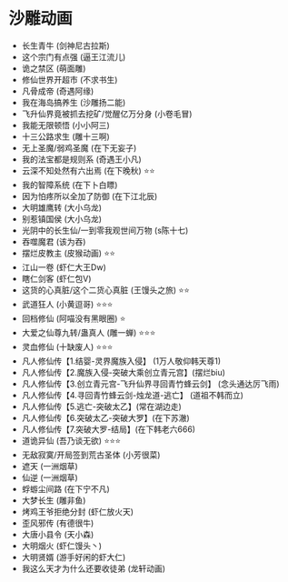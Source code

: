 # 沙雕动画
- 长生青牛 (剑神尼古拉斯)
- 这个宗门有点强 (逼王江流儿)
- 诡之禁区 (萌面雕)
- 修仙世界开超市 (不求书生)
- 凡骨成帝 (奇遇阿缘)
- 我在海岛搞养生 (沙雕扬二能)
- 飞升仙界竟被抓去挖矿/觉醒亿万分身 (小卷毛冒)
- 我能无限顿悟 (小小阿三)
- 十三公路求生 (雕十三啊)
- 无上圣魔/弱鸡圣魔 (在下无妄子)
- 我的法宝都是规则系 (奇遇王小凡)
- 云深不知处然有六出焉 (在下晚秋) ⭐⭐
- 我的智障系统 (在下卜白瞟)
- 因为怕疼所以全加了防御 (在下江北辰)
- 大明雄鹰转 (大小乌龙)
- 别惹镇国侯 (大小乌龙)
- 光阴中的长生仙/一到零我观世间万物 (s陈十七)
- 吞噬魔君 (该为吞)
- 摆烂皮教主 (皮猴动画) ⭐⭐
- 江山一卷 (虾仁大王Dw)
- 瞎仁剑客 (虾仁包V)
- 这货的心真脏/这个二货心真脏 (王馒头之旅) ⭐⭐
- 武道狂人 (小黄逗哥) ⭐⭐⭐
- 回档修仙 (阿喵没有黑眼圈) ⭐
- 大爱之仙尊九转/蛊真人 (雕一蝉) ⭐⭐⭐
- 灵血修仙 (十缺废人) ⭐⭐⭐
- 凡人修仙传【1.结婴-灵界魔族入侵】 (1万人敬仰韩天尊1)
- 凡人修仙传【2.魔族入侵-突破大乘创立青元宫】(摆烂biu)
- 凡人修仙传【3.创立青元宫-飞升仙界寻回青竹蜂云剑】 (念头通达厉飞雨)
- 凡人修仙传【4.寻回青竹蜂云剑-烛龙道-逃亡】 (道祖不韩而立)
- 凡人修仙传【5.逃亡-突破太乙】(常在湖边走)
- 凡人修仙传【6.突破太乙-突破大罗】(在下苏澈)
- 凡人修仙传【7.突破大罗-结局】(在下韩老六666)
- 道诡异仙 (吾乃谈无欲) ⭐⭐⭐
- 无敌寂寞/开局签到荒古圣体 (小芳很菜)
- 遮天 (一洲烟草)
- 仙逆 (一洲烟草)
- 蜉蝣尘间路 (在下宁不凡)
- 大梦长生 (雕非鱼)
- 烤鸡王爷拒绝分封 (虾仁放火天)
- 歪风邪传 (有德很牛)
- 大唐小县令 (天小森)
- 大明烟火 (虾仁馒头丶)
- 大明贤婿 (游手好闲的虾大仁)
- 我这么天才为什么还要收徒弟 (龙轩动画)
